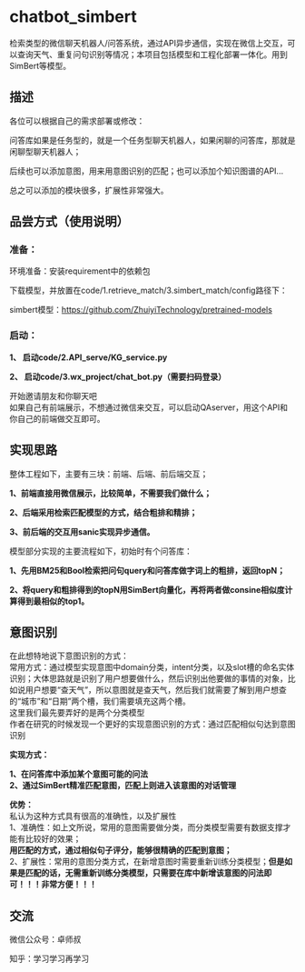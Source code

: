 # chatbot_simbert
检索类型的微信聊天机器人/问答系统，通过API异步通信，实现在微信上交互，可以查询天气、重复问句识别等情况；本项目包括模型和工程化部署一体化。用到SimBert等模型。
## 描述
各位可以根据自己的需求部署或修改：

问答库如果是任务型的，就是一个任务型聊天机器人，如果闲聊的问答库，那就是闲聊型聊天机器人；

后续也可以添加意图，用来用意图识别的匹配；也可以添加个知识图谱的API...

总之可以添加的模块很多，扩展性非常强大。

## 品尝方式（使用说明）
### 准备：
环境准备：安装requirement中的依赖包

下载模型，并放置在code/1.retrieve_match/3.simbert_match/config路径下：

simbert模型：https://github.com/ZhuiyiTechnology/pretrained-models

### 启动：
**1、 启动code/2.API_serve/KG_service.py**

**2、 启动code/3.wx_project/chat_bot.py（需要扫码登录）**  
  
  开始邀请朋友和你聊天吧  
  如果自己有前端展示，不想通过微信来交互，可以启动QAserver，用这个API和你自己的前端做交互即可。

## 实现思路
整体工程如下，主要有三块：前端、后端、前后端交互；  

**1、前端直接用微信展示，比较简单，不需要我们做什么；**

**2、后端采用检索匹配模型的方式，结合粗排和精排；**

**3、前后端的交互用sanic实现异步通信。**  
  
  模型部分实现的主要流程如下，初始时有个问答库：

**1、先用BM25和Bool检索把问句query和问答库做字词上的粗排，返回topN；**

**2、将query和粗排得到的topN用SimBert向量化，再将两者做consine相似度计算得到最相似的top1。**  
  
## 意图识别  
在此想特地说下意图识别的方式：  
常用方式：通过模型实现意图中domain分类，intent分类，以及slot槽的命名实体识别；大体思路就是识别了用户想要做什么，然后识别出他要做的事情的对象，比如说用户想要“查天气”，所以意图就是查天气，然后我们就需要了解到用户想查的“城市”和“日期”两个槽，我们需要填充这两个槽。  
这里我们最先要弄好的是两个分类模型  
作者在研究的时候发现一个更好的实现意图识别的方式：通过匹配相似句达到意图识别  

**实现方式：**  

**1、在问答库中添加某个意图可能的问法**  
**2、通过SimBert精准匹配意图，匹配上则进入该意图的对话管理**  
  
  **优势：**   
  私认为这种方式具有很高的准确性，以及扩展性  
1、准确性：如上文所说，常用的意图需要做分类，而分类模型需要有数据支撑才能有比较好的效果；  
**用匹配的方式，通过相似句子评分，能够很精确的匹配到意图；**   
2、扩展性：常用的意图分类方式，在新增意图时需要重新训练分类模型；**但是如果是匹配的话，无需重新训练分类模型，只需要在库中新增该意图的问法即可！！！非常方便！！！**  


## 交流

微信公众号：卓师叔

知乎：学习学习再学习
